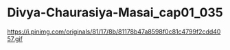 # Divya-Chaurasiya-Masai_cap01_035
https://i.pinimg.com/originals/81/17/8b/81178b47a8598f0c81c4799f2cdd4057.gif
